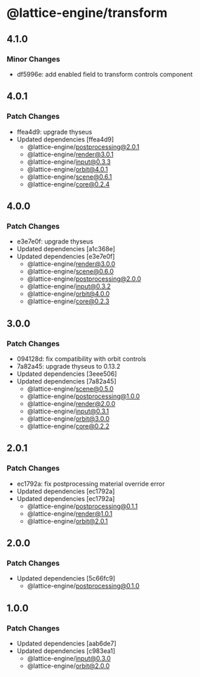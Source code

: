 # @lattice-engine/transform

## 4.1.0

### Minor Changes

- df5996e: add enabled field to transform controls component

## 4.0.1

### Patch Changes

- ffea4d9: upgrade thyseus
- Updated dependencies [ffea4d9]
  - @lattice-engine/postprocessing@2.0.1
  - @lattice-engine/render@3.0.1
  - @lattice-engine/input@0.3.3
  - @lattice-engine/orbit@4.0.1
  - @lattice-engine/scene@0.6.1
  - @lattice-engine/core@0.2.4

## 4.0.0

### Patch Changes

- e3e7e0f: upgrade thyseus
- Updated dependencies [a1c368e]
- Updated dependencies [e3e7e0f]
  - @lattice-engine/render@3.0.0
  - @lattice-engine/scene@0.6.0
  - @lattice-engine/postprocessing@2.0.0
  - @lattice-engine/input@0.3.2
  - @lattice-engine/orbit@4.0.0
  - @lattice-engine/core@0.2.3

## 3.0.0

### Patch Changes

- 094128d: fix compatibility with orbit controls
- 7a82a45: upgrade thyseus to 0.13.2
- Updated dependencies [3eee506]
- Updated dependencies [7a82a45]
  - @lattice-engine/scene@0.5.0
  - @lattice-engine/postprocessing@1.0.0
  - @lattice-engine/render@2.0.0
  - @lattice-engine/input@0.3.1
  - @lattice-engine/orbit@3.0.0
  - @lattice-engine/core@0.2.2

## 2.0.1

### Patch Changes

- ec1792a: fix postprocessing material override error
- Updated dependencies [ec1792a]
- Updated dependencies [ec1792a]
  - @lattice-engine/postprocessing@0.1.1
  - @lattice-engine/render@1.0.1
  - @lattice-engine/orbit@2.0.1

## 2.0.0

### Patch Changes

- Updated dependencies [5c66fc9]
  - @lattice-engine/postprocessing@0.1.0

## 1.0.0

### Patch Changes

- Updated dependencies [aab6de7]
- Updated dependencies [c983ea1]
  - @lattice-engine/input@0.3.0
  - @lattice-engine/orbit@2.0.0
